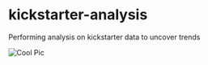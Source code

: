 # kickstarter-analysis
Performing analysis on kickstarter data to uncover trends


![Cool Pic](https://mathaim.github.com/kickstarter-analysis/Outcomes_vs_Goals.png)

